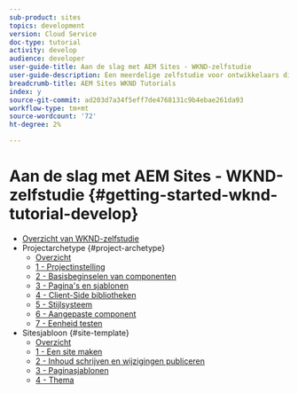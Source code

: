 ```yaml
---
sub-product: sites
topics: development
version: Cloud Service
doc-type: tutorial
activity: develop
audience: developer
user-guide-title: Aan de slag met AEM Sites - WKND-zelfstudie
user-guide-description: Een meerdelige zelfstudie voor ontwikkelaars die nog niet zijn AEM. Implementeer een AEM site voor een fictief levensstijlmerk, de WKND.
breadcrumb-title: AEM Sites WKND Tutorials
index: y
source-git-commit: ad203d7a34f5eff7de4768131c9b4ebae261da93
workflow-type: tm+mt
source-wordcount: '72'
ht-degree: 2%

---
```



# Aan de slag met AEM Sites - WKND-zelfstudie {#getting-started-wknd-tutorial-develop}

+ [Overzicht van WKND-zelfstudie](overview.md)
+ Projectarchetype {#project-archetype}
   + [Overzicht](./project-archetype/overview.md)
   + [1 - Projectinstelling](./project-archetype/project-setup.md)
   + [2 - Basisbeginselen van componenten](./project-archetype/component-basics.md)
   + [3 - Pagina&#39;s en sjablonen](./project-archetype/pages-templates.md)
   + [4 - Client-Side bibliotheken](./project-archetype/client-side-libraries.md)
   + [5 - Stijlsysteem](./project-archetype/style-system.md)
   + [6 - Aangepaste component](./project-archetype/custom-component.md)
   + [7 - Eenheid testen](./project-archetype/unit-testing.md)
+ Sitesjabloon {#site-template}
   + [Overzicht](./site-template/overview.md)
   + [1 - Een site maken](./site-template/create-site.md)
   + [2 - Inhoud schrijven en wijzigingen publiceren](./site-template/author-content-publish.md)
   + [3 - Paginasjablonen](./site-template/page-templates.md)
   + [4 - Thema](./site-template/theming.md)
